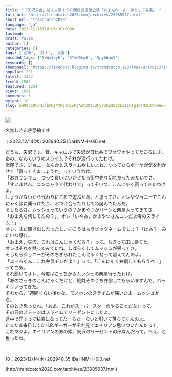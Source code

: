 ```yaml
---
title: "『矢沢永吉』前人未踏１５０回目武道館公演「たまんねーよ！男として最高」 "
full_url: "http://trendcatch2020.com/archives/23985937.html"
short_url: "trendcatch2020"
language: "ja"
date: 2023-12-15T14:06:38+0900
lastmod: 
draft: false
author: []
categories: []
tags: ['公演', '前人', '最高']
encoded_tags: ['5YWs5ryU', '5YmN5Lq6', '5pyA6auY']
keywords: []
thumbnail: "https://livedoor.blogimg.jp/trendcatch_123/imgs/8/1/81c271da.jpg"
popular: 291
latest: 1547
trend: 1504
featured: 1254
views: 1691
comments: 5
weight: 10
slug: aHR0cC8vdHJlbmRjYXRjaDIwMjAuY29tL2FyY2hpdmVzLzIzOTg1OTM3Lmh0bWw=
---
```


![](https://livedoor.blogimg.jp/trendcatch_123/imgs/8/1/81c271da.jpg)

<div><p id='resuname10'>名無しさん＠恐縮です </p>：2023/12/14(木) 202940.35 IDaHNMH+0i0.net<p id='surebody10' class='surebody_aHNMH0i0net' name='surebodymain'>どうも、矢沢です。昔、キャロルで矢沢が日比谷でワオワオやってたころにさ、あの、なんていうのスライム？それが流行ってたわけ。 <br> 楽屋でさ、ジョニーなんかとスライム欲しいよね、つってたらボーヤが気を利かせて「買ってきましょうか」っていうわけ。 <br> 「おおサンキュ」つって買いにいかせたら街中売り切れだったみたいでさ、 <br> 「すいません、コンニャクで代わりで」ってそいつ、こんにゃく買ってきたわけよ。 <br> しょうがないから代わりにこれで遊ぶかあ、と思ってさ、オレやジョニーでこんにゃく顔に乗っけたり、ぶつけ合ったりしてね遊んでたんだ。 <br> そしたらさ。ムッシュっていうの？かまやつがバーンと楽屋入ってきてさ <br> 「おまえら何してんの？」。オレ「いやあ、かまやつさんコレだよ噂のスライム！」 <br> オレ、まだ駆け出しだったし、向こうはもうビッグネームでしょ？「はあ？」みたいな感じ。 <br> 「おまえ、矢沢、これはこんにゃくだろ？」って。ちぎって床に捨てた。 <br> オレはそれを黙ってみてたね。しばらくしてムッシュが帰ってさ。 <br> そしたらジョニーがそのちぎられたこんにゃく持って震えてんのよ。 <br> 「エーちゃん、これ弁償モンだよ！」って。「こんにゃく弁償してもらうべ！」ってさあ。 <br> それ聞いてオレ、今度はこっちからムッシュの楽屋行ったわけ。 <br> 「あのさっきのこんにゃくだけど、絶対そのうち弁償してもらいますんで」バッキリいってきた。 <br> それから、1週間くらい後かな、モノホンのスライムが届いたよ。ムッシュから。 <br> そのとき思ったね。「ああ、これがスーパースターのやることだな」って。 <br> その日のステージはスライムでリーゼントにしたよ。 <br> 途中で汗すって粘液になってたーらたーらいと引いて落ちてくんのよ。 <br> たまたま来日してたH.R.ギーガーがそれ見てエイリアン思いついたんだって。 <br> これマジよ。エイリアンのあの頭、矢沢のリーゼントの形なんだって。へえ、と思ったね。 </p><br><p>10：2023/12/14(木) 202940.35 IDaHNMH+0i0.net</p></div>

(http//trendcatch2020.com/archives/23985937.html)
